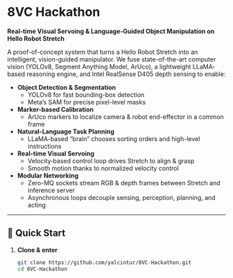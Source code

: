 # 8VC Hackathon

**Real-time Visual Servoing & Language-Guided Object Manipulation on Hello Robot Stretch**

A proof-of-concept system that turns a Hello Robot Stretch into an intelligent, vision-guided manipulator. We fuse state-of-the-art computer vision (YOLOv8, Segment Anything Model, ArUco), a lightweight LLaMA‐based reasoning engine, and Intel RealSense D405 depth sensing to enable:

- **Object Detection & Segmentation**  
  - YOLOv8 for fast bounding-box detection  
  - Meta’s SAM for precise pixel-level masks  
- **Marker-based Calibration**  
  - ArUco markers to localize camera & robot end-effector in a common frame  
- **Natural-Language Task Planning**  
  - LLaMA-based “brain” chooses sorting orders and high-level instructions  
- **Real-time Visual Servoing**  
  - Velocity‐based control loop drives Stretch to align & grasp  
  - Smooth motion thanks to normalized velocity control  
- **Modular Networking**  
  - Zero-MQ sockets stream RGB & depth frames between Stretch and inference server  
  - Asynchronous loops decouple sensing, perception, planning, and acting  

---

## 🚀 Quick Start

1. **Clone & enter**  
   ```bash
   git clone https://github.com/yalcintur/8VC-Hackathon.git
   cd 8VC-Hackathon
